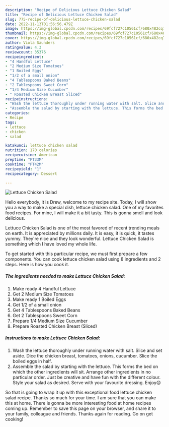 ```yaml
---
description: "Recipe of Delicious Lettuce Chicken Salad"
title: "Recipe of Delicious Lettuce Chicken Salad"
slug: 775-recipe-of-delicious-lettuce-chicken-salad
date: 2022-11-13T01:56:56.479Z
image: https://img-global.cpcdn.com/recipes/69fcf727c10561cf/680x482cq70/lettuce-chicken-salad-recipe-main-photo.jpg
thumbnail: https://img-global.cpcdn.com/recipes/69fcf727c10561cf/680x482cq70/lettuce-chicken-salad-recipe-main-photo.jpg
cover: https://img-global.cpcdn.com/recipes/69fcf727c10561cf/680x482cq70/lettuce-chicken-salad-recipe-main-photo.jpg
author: Viola Saunders
ratingvalue: 4.3
reviewcount: 35376
recipeingredient:
- "4 Handful Lettuce"
- "2 Medium Size Tomatoes"
- "1 Boiled Eggs"
- "1/2 of a small onion"
- "4 Tablespoons Baked Beans"
- "2 Tablespoons Sweet Corn"
- "1/4 Medium Size Cucumber"
- " Roasted Chicken Breast Sliced"
recipeinstructions:
- "Wash the lettuce thoroughly under running water with salt. Slice and set aside. Dice the chicken breast, tomatoes, onions, cucumber. Slice the boiled eggs in half."
- "Assemble the salad by starting with the lettuce. This forms the bed on which the other ingredients will sit. Arrange other ingredients in no particular order. Just be creative and have fun with the different colour. Style your salad as desired. Serve with your favourite dressing. Enjoy😍"
categories:
- Recipe
tags:
- lettuce
- chicken
- salad

katakunci: lettuce chicken salad 
nutrition: 170 calories
recipecuisine: American
preptime: "PT33M"
cooktime: "PT42M"
recipeyield: "1"
recipecategory: Dessert

---
```



![Lettuce Chicken Salad](https://img-global.cpcdn.com/recipes/69fcf727c10561cf/680x482cq70/lettuce-chicken-salad-recipe-main-photo.jpg)

Hello everybody, it is Drew, welcome to my recipe site. Today, I will show you a way to make a special dish, lettuce chicken salad. One of my favorites food recipes. For mine, I will make it a bit tasty. This is gonna smell and look delicious.

Lettuce Chicken Salad is one of the most favored of recent trending meals on earth. It is appreciated by millions daily. It is easy, it is quick, it tastes yummy. They're nice and they look wonderful. Lettuce Chicken Salad is something which I have loved my whole life.




To get started with this particular recipe, we must first prepare a few components. You can cook lettuce chicken salad using 8 ingredients and 2 steps. Here is how you cook it.

<!--inarticleads1-->

##### The ingredients needed to make Lettuce Chicken Salad:

1. Make ready 4 Handful Lettuce
1. Get 2 Medium Size Tomatoes
1. Make ready 1 Boiled Eggs
1. Get 1/2 of a small onion
1. Get 4 Tablespoons Baked Beans
1. Get 2 Tablespoons Sweet Corn
1. Prepare 1/4 Medium Size Cucumber
1. Prepare  Roasted Chicken Breast (Sliced)




<!--inarticleads2-->

##### Instructions to make Lettuce Chicken Salad:

1. Wash the lettuce thoroughly under running water with salt. Slice and set aside. Dice the chicken breast, tomatoes, onions, cucumber. Slice the boiled eggs in half.
1. Assemble the salad by starting with the lettuce. This forms the bed on which the other ingredients will sit. Arrange other ingredients in no particular order. Just be creative and have fun with the different colour. Style your salad as desired. Serve with your favourite dressing. Enjoy😍




So that is going to wrap it up with this exceptional food lettuce chicken salad recipe. Thanks so much for your time. I am sure that you can make this at home. There is gonna be more interesting food at home recipes coming up. Remember to save this page on your browser, and share it to your family, colleague and friends. Thanks again for reading. Go on get cooking!

